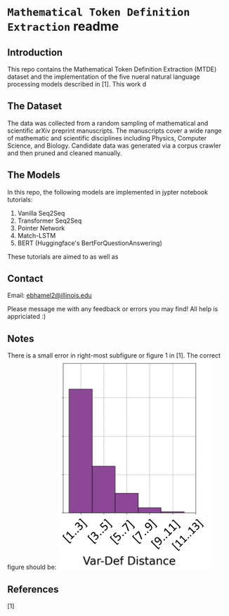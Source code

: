 ``Mathematical Token Definition Extraction`` readme
================

Introduction
------------

This repo contains the Mathematical Token Definition Extraction (MTDE) dataset and the implementation of the five nueral natural language processing models described in [1]. This work d

The Dataset
-----------

The data was collected from a random sampling of mathematical and scientific arXiv preprint manuscripts.  The manuscripts cover a wide range of mathematic and scientific disciplines including Physics, Computer Science, and Biology.  Candidate data was generated via a corpus crawler and then pruned and cleaned manually. 

The Models
-----------

In this repo, the following models are implemented in jypter notebook tutorials:

1. Vanilla Seq2Seq
2. Transformer Seq2Seq
3. Pointer Network
4. Match-LSTM
5. BERT (Huggingface's BertForQuestionAnswering)

These tutorials are aimed to as well as 

Contact
-------
Email: <ebhamel2@illinois.edu>

Please message me with any feedback or errors you may find!  All help is appriciated :)

Notes
-------
There is a small error in right-most subfigure or figure 1 in [1]. The correct figure should be:
![Corrected Subfigure](/images/correct_subfigure.png)

References
-------
[1] 
